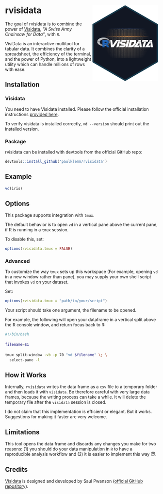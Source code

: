# rvisidata <a href="https://github.com/paulklemm/rvisidata"><img src="hexsticker/rvisidata_hexsticker.png" align="right" height="250" /></a>

The goal of rvisidata is to combine the power of [Visidata](https://www.visidata.org/), _"A Swiss Army Chainsaw for Data"_, with `R`.

VisiData is an interactive multitool for tabular data. It combines the clarity of a spreadsheet, the efficiency of the terminal, and the power of Python, into a lightweight utility which can handle millions of rows with ease.

## Installation

### Visidata

You need to have Visidata installed. Please follow the official installation instructions [provided here](https://www.visidata.org/install/).

To verify visidata is installed correctly, `vd --version` should print out the installed version.

### Package

rvisidata can be installed with devtools from the official GitHub repo:

```r
devtools::install_github('paulklemm/rvisidata')
```

## Example

```r
vd(iris)
```

## Options

This package supports integration with `tmux`.

The default behavior is to open `vd` in a vertical pane above the current pane, if R is running in a `tmux` session.

To disable this, set:

```r
options(rvisidata.tmux = FALSE)
```

### Advanced

To customize the way `tmux` sets up this workspace (For example, opening `vd` in a new window rather than pane), you 
may supply your own shell script that invokes `vd` on your dataset.

Set:

```r
options(rvisidata.tmux = "path/to/your/script")
```

Your script should take one argument, the filename to be opened.

For example, the following will open your dataframe in a vertical split
above the R console window, and return focus back to R:

```bash
#!/bin/bash

filename=$1

tmux split-window -vb -p 70 "vd $filename" \; \
  select-pane -l
```

## How it Works

Internally, `rvisidata` writes the data frame as a `csv` file to a temporary folder and then loads it with `visidata`. Be therefore careful with very large data frames, because the writing process can take a while. It will delete the temporary file after the `visidata` session is closed.

I do not claim that this implementation is efficient or elegant. But it works. Suggestions for making it faster are very welcome.

## Limitations

This tool opens the data frame and discards any changes you make for two reasons: (1) you should do your data manipulation in `R` to have a reproducible analysis workflow and (2) it is easier to implement this way 😇.

## Credits

[Visidata](https://www.visidata.org) is designed and developed by Saul Pwanson ([official GitHub repository](https://github.com/saulpw/visidata)).
